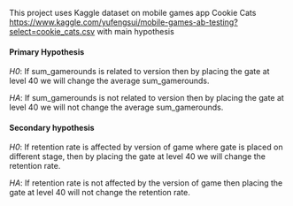 This project uses Kaggle dataset on mobile games app Cookie Cats https://www.kaggle.com/yufengsui/mobile-games-ab-testing?select=cookie_cats.csv with main hypothesis
#### Primary Hypothesis
*H0*: If sum_gamerounds is related to version then by placing the gate at level 40 we will change the average sum_gamerounds.

*HA*: If sum_gamerounds is not related to version then by placing the gate at level 40 we will not change the average sum_gamerounds.  
#### Secondary hypothesis 
*H0*: If retention rate is affected by version of game where gate is placed on different stage, then by placing the gate at level 40 we will change the retention rate. 

*HA*: If retention rate is not affected by the version of game then placing the gate at level 40 will not change the retention rate. 
